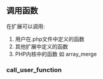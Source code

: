 ## 调用函数
在扩展可以调用:
1. 用户在.php文件中定义的函数
2. 其他扩展中定义的函数
3. PHP内核中的函数 如 array_merge

### call_user_function
